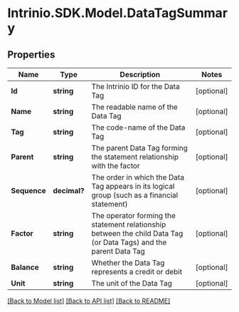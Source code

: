 # Intrinio.SDK.Model.DataTagSummary
## Properties

Name | Type | Description | Notes
------------ | ------------- | ------------- | -------------
**Id** | **string** | The Intrinio ID for the Data Tag | [optional] 
**Name** | **string** | The readable name of the Data Tag | [optional] 
**Tag** | **string** | The code-name of the Data Tag | [optional] 
**Parent** | **string** | The parent Data Tag forming the statement relationship with the factor | [optional] 
**Sequence** | **decimal?** | The order in which the Data Tag appears in its logical group (such as a financial statement) | [optional] 
**Factor** | **string** | The operator forming the statement relationship between the child Data Tag (or Data Tags) and the parent Data Tag | [optional] 
**Balance** | **string** | Whether the Data Tag represents a credit or debit | [optional] 
**Unit** | **string** | The unit of the Data Tag | [optional] 

[[Back to Model list]](../README.md#documentation-for-models) [[Back to API list]](../README.md#documentation-for-api-endpoints) [[Back to README]](../README.md)


